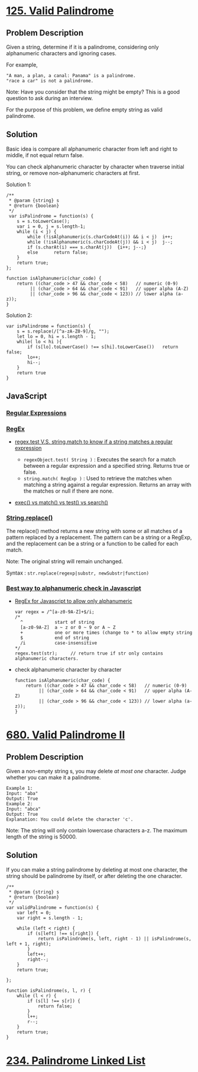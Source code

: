 # [125. Valid Palindrome](https://leetcode.com/problems/valid-palindrome/description/)
## Problem Description
Given a string, determine if it is a palindrome, considering only alphanumeric characters and ignoring cases.

For example,
```
"A man, a plan, a canal: Panama" is a palindrome.
"race a car" is not a palindrome.
```
Note:
Have you consider that the string might be empty? This is a good question to ask during an interview.

For the purpose of this problem, we define empty string as valid palindrome.

## Solution
Basic idea is compare all alphanumeric character from left and right to middle, if not equal return false.

You can check alphanumeric character by character when traverse initial string, or remove non-alphanumeric characters at first.

Solution 1:
```
/**
 * @param {string} s
 * @return {boolean}
 */
 var isPalindrome = function(s) {
    s = s.toLowerCase();
    var i = 0, j = s.length-1;
    while (i < j) {
        while (!isAlphanumeric(s.charCodeAt(i)) && i < j)  i++;
        while (!isAlphanumeric(s.charCodeAt(j)) && i < j)  j--;
        if (s.charAt(i) === s.charAt(j))  {i++; j--;}
        else      return false;
    }
    return true;
};

function isAlphanumeric(char_code) {
    return ((char_code > 47 && char_code < 58)   // numeric (0-9)
         || (char_code > 64 && char_code < 91)   // upper alpha (A-Z)
         || (char_code > 96 && char_code < 123)) // lower alpha (a-z));
}
```

Solution 2:
```
var isPalindrome = function(s) {
    s = s.replace(/[^a-zA-Z0-9]/g, "");
    let lo = 0, hi = s.length - 1;    
    while( lo < hi ){
        if (s[lo].toLowerCase() !== s[hi].toLowerCase())   return false;
        lo++; 
        hi--;
    }    
    return true
}
```

## JavaScript
### [Regular Expressions](https://developer.mozilla.org/en-US/docs/Web/JavaScript/Guide/Regular_Expressions)
### [RegEx](https://developer.mozilla.org/en-US/docs/Web/JavaScript/Reference/Global_Objects/RegExp)
- [regex.test V.S. string.match to know if a string matches a regular expression](https://stackoverflow.com/questions/10940137/regex-test-v-s-string-match-to-know-if-a-string-matches-a-regular-expression)
  - `regexObject.test( String )` : Executes the search for a match between a regular expression and a specified string. Returns true or false.    
  - `string.match( RegExp )` : Used to retrieve the matches when matching a string against a regular expression. Returns an array with the matches or null if there are none.
  
- [exec() vs match() vs test() vs search()](https://jsperf.com/exec-vs-match-vs-test-vs-search/2)

### [String.replace()](https://developer.mozilla.org/en-US/docs/Web/JavaScript/Reference/Global_Objects/String/replace)
The replace() method returns a new string with some or all matches of a pattern replaced by a replacement. The pattern can be a string or a RegExp, and the replacement can be a string or a function to be called for each match.

Note: The original string will remain unchanged.

Syntax : `str.replace(regexp|substr, newSubstr|function)`

### [Best way to alphanumeric check in Javascript](https://stackoverflow.com/questions/4434076/best-way-to-alphanumeric-check-in-javascript)
- [RegEx for Javascript to allow only alphanumeric](https://stackoverflow.com/questions/388996/regex-for-javascript-to-allow-only-alphanumeric/389022#389022)
  ```
  var regex = /^[a-z0-9A-Z]+$/i;
  /*
    ^            start of string
    [a-z0-9A-Z]  a ~ z or 0 ~ 9 or A ~ Z
    +            one or more times (change to * to allow empty string
    $            end of string
    /i           case-insensitive
  */
  regex.test(str);     // return true if str only contains alphanumeric characters.
  ```
  
- check alphanumeric character by character
  ```
  function isAlphanumeric(char_code) {
      return ((char_code > 47 && char_code < 58)   // numeric (0-9)
           || (char_code > 64 && char_code < 91)   // upper alpha (A-Z)
           || (char_code > 96 && char_code < 123)) // lower alpha (a-z));
  }
  ```

# [680. Valid Palindrome II](https://leetcode.com/problems/valid-palindrome-ii/description/)
## Problem Description
Given a non-empty string s, you may delete _at most one_ character. Judge whether you can make it a palindrome.
```
Example 1:
Input: "aba"
Output: True
Example 2:
Input: "abca"
Output: True
Explanation: You could delete the character 'c'.
```
Note:
The string will only contain lowercase characters a-z. The maximum length of the string is 50000.

## Solution
If you can make a string palindrome by deleting at most one character, the string should be palindrome by itself, or after deleting the one character.
```
/**
 * @param {string} s
 * @return {boolean}
 */
var validPalindrome = function(s) {
    var left = 0;
    var right = s.length - 1;
    
    while (left < right) {
        if (s[left] !== s[right]) {
            return isPalindrome(s, left, right - 1) || isPalindrome(s, left + 1, right);
        }
        left++;
        right--;
    }
    return true;
    
};

function isPalindrome(s, l, r) {
    while (l < r) {
        if (s[l] !== s[r]) {
            return false;
        }
        l++;
        r--;
    }
    return true;
}
```

# [234. Palindrome Linked List](https://leetcode.com/problems/palindrome-linked-list/description/)
